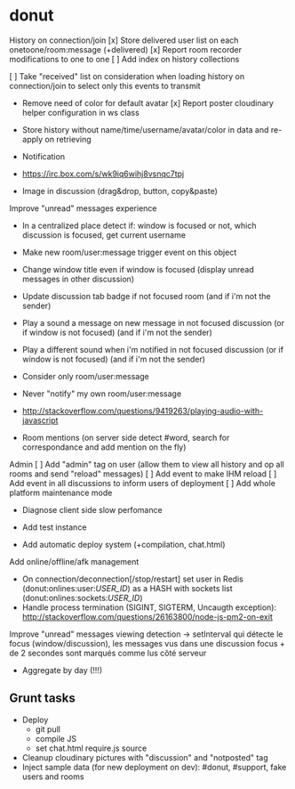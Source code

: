 donut
====

History on connection/join
[x] Store delivered user list on each onetoone/room:message (+delivered)
[x] Report room recorder modifications to one to one
[ ] Add index on history collections

[ ] Take "received" list on consideration when loading history on connection/join to select only this events to transmit

- Remove need of color for default avatar
[x] Report poster cloudinary helper configuration in ws class
- Store history without name/time/username/avatar/color in data and re-apply on retrieving

- Notification
- https://irc.box.com/s/wk9iq6wihj8vsnqc7tpj

- Image in discussion (drag&drop, button, copy&paste)

Improve "unread" messages experience
- In a centralized place detect if: window is focused or not, which discussion is focused, get current username
- Make new room/user:message trigger event on this object
- Change window title even if window is focused (display unread messages in other discussion)
- Update discussion tab badge if not focused room (and if i'm not the sender)
- Play a sound a message on new message in not focused discussion (or if window is not focused) (and if i'm not the sender)
- Play a different sound when i'm notified in not focused discussion (or if window is not focused) (and if i'm not the sender)
- Consider only room/user:message
- Never "notify" my own room/user:message
- http://stackoverflow.com/questions/9419263/playing-audio-with-javascript

- Room mentions (on server side detect #word, search for correspondance and add mention on the fly)

Admin
[ ] Add "admin" tag on user (allow them to view all history and op all rooms and send "reload" messages)
[ ] Add event to make IHM reload
[ ] Add event in all discussions to inform users of deployment
[ ] Add whole platform maintenance mode

- Diagnose client side slow perfomance

- Add test instance

- Add automatic deploy system (+compilation, chat.html)

Add online/offline/afk management
- On connection/deconnection[/stop/restart] set user in Redis (donut:onlines:user:_USER_ID_) as a HASH with sockets list (donut:onlines:sockets:_USER_ID_)
- Handle process termination (SIGINT, SIGTERM, Uncaugth exception): http://stackoverflow.com/questions/26163800/node-js-pm2-on-exit

Improve "unread" messages viewing detection
 -> setInterval qui détecte le focus (window/discussion), les messages vus dans une discussion focus + de 2 secondes sont marqués comme lus côté serveur

- Aggregate by day (!!!)

## Grunt tasks
- Deploy
  - git pull
  - compile JS
  - set chat.html require.js source
- Cleanup cloudinary pictures with "discussion" and "notposted" tag
- Inject sample data (for new deployment on dev): #donut, #support, fake users and rooms